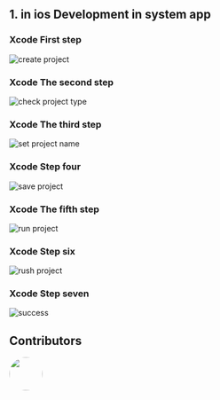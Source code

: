 ## 1. in ios Development in system app

### Xcode First step

![create project](../../../../assets/expansion/image/Xcode/2-createProject.png)

### Xcode The second step

![check project type](../../../../assets/expansion/image/Xcode/3-checkProjectType.png)

### Xcode The third step

![set project name](../../../../assets/expansion/image/Xcode/4-setProjectName.png)

### Xcode Step four

![save project](../../../../assets/expansion/image/Xcode/5-saveProject.png)

### Xcode The fifth step

![run project](../../../../assets/expansion/image/Xcode/6-runProject.png)

### Xcode Step six

![rush project](../../../../assets/expansion/image/Xcode/7-rushProject.png)

### Xcode Step seven

![success](../../../../assets/expansion/image/Xcode/8-success.png)


## Contributors 

<div style='display: flex;'>
  <a href="https://github.com/isMrFan" title="Mr. Fan"  target="_blank" style='margin-right:10px;'>
    <img style='width:60px;height:60px;border-radius: 50%;' src="https://avatars.githubusercontent.com/u/88755587?v=4" />
  </a>
</div>

